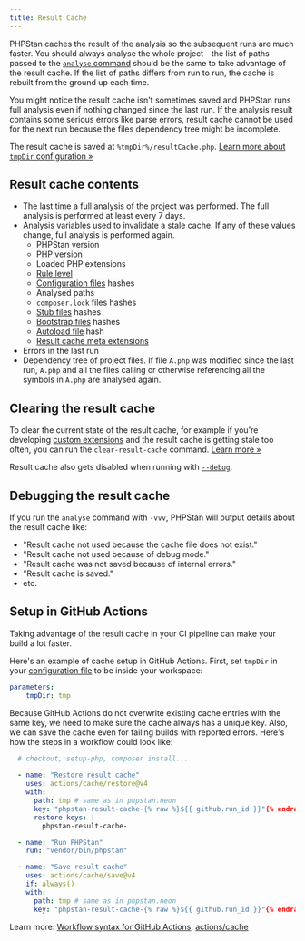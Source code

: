 ```yaml
---
title: Result Cache
---
```


PHPStan caches the result of the analysis so the subsequent runs are much faster. You should always analyse the whole project - the list of paths passed to the [`analyse` command](command-line-usage.md) should be the same to take advantage of the result cache. If the list of paths differs from run to run, the cache is rebuilt from the ground up each time.

<div class="bg-blue-100 border-l-4 border-blue-500 text-blue-700 p-4 mb-4" role="alert">

You might notice the result cache isn't sometimes saved and PHPStan runs full analysis even if nothing changed since the last run. If the analysis result contains some serious errors like parse errors, result cache cannot be used for the next run because the files dependency tree might be incomplete.

</div>

The result cache is saved at `%tmpDir%/resultCache.php`. [Learn more about `tmpDir` configuration »](../config-reference.md#caching)

Result cache contents
--------------

* The last time a full analysis of the project was performed. The full analysis is performed at least every 7 days.
* Analysis variables used to invalidate a stale cache. If any of these values change, full analysis is performed again.
  * PHPStan version
  * PHP version
  * Loaded PHP extensions
  * [Rule level](rule-levels.md)
  * [Configuration files](../config-reference.md) hashes
  * Analysed paths
  * `composer.lock` files hashes
  * [Stub files](stub-files.md) hashes
  * [Bootstrap files](../config-reference.md#bootstrap) hashes
  * [Autoload file](command-line-usage.md#--autoload-file%7C-a) hash
  * [Result cache meta extensions](../developing-extensions/result-cache-meta-extensions.md)
* Errors in the last run
* Dependency tree of project files. If file `A.php` was modified since the last run, `A.php` and all the files calling or otherwise referencing all the symbols in `A.php` are analysed again.

Clearing the result cache
---------------

To clear the current state of the result cache, for example if you're developing [custom extensions](../developing-extensions/extension-types.md) and the result cache is getting stale too often, you can run the `clear-result-cache` command. [Learn more »](command-line-usage.md#clearing-the-result-cache)

Result cache also gets disabled when running with [`--debug`](command-line-usage.md#--debug).


Debugging the result cache
---------------

If you run the `analyse` command with `-vvv`, PHPStan will output details about the result cache like:

* "Result cache not used because the cache file does not exist."
* "Result cache not used because of debug mode."
* "Result cache was not saved because of internal errors."
* "Result cache is saved."
* etc.


Setup in GitHub Actions
----------------

Taking advantage of the result cache in your CI pipeline can make your build a lot faster.

Here's an example of cache setup in GitHub Actions. First, set `tmpDir` in your [configuration file](../config-reference.md) to be inside your workspace:

```yaml
parameters:
	tmpDir: tmp
```

Because GitHub Actions do not overwrite existing cache entries with the same key, we need to make sure the cache always has a unique key. Also, we can save the cache even for failing builds with reported errors. Here's how the steps in a workflow could look like:

```yaml
  # checkout, setup-php, composer install...
  
  - name: "Restore result cache"
    uses: actions/cache/restore@v4
    with:
      path: tmp # same as in phpstan.neon
      key: "phpstan-result-cache-{% raw %}${{ github.run_id }}"{% endraw %}
      restore-keys: |
        phpstan-result-cache-

  - name: "Run PHPStan"
    run: "vendor/bin/phpstan"

  - name: "Save result cache"
    uses: actions/cache/save@v4
    if: always()
    with:
      path: tmp # same as in phpstan.neon
      key: "phpstan-result-cache-{% raw %}${{ github.run_id }}"{% endraw %}
```

Learn more: [Workflow syntax for GitHub Actions](https://docs.github.com/en/actions/using-workflows/workflow-syntax-for-github-actions), [actions/cache](https://github.com/actions/cache)
